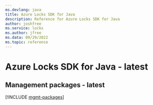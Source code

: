 ```yaml
---
ms.devlang: java
title: Azure Locks SDK for Java
description: Reference for Azure Locks SDK for Java
author: joshfree
ms.service: locks
ms.author: jfree
ms.data: 09/29/2022
ms.topic: reference
---
```

# Azure Locks SDK for Java - latest

## Management packages - latest
[!INCLUDE [mgmt-packages](locks-mgmt-index.md)]